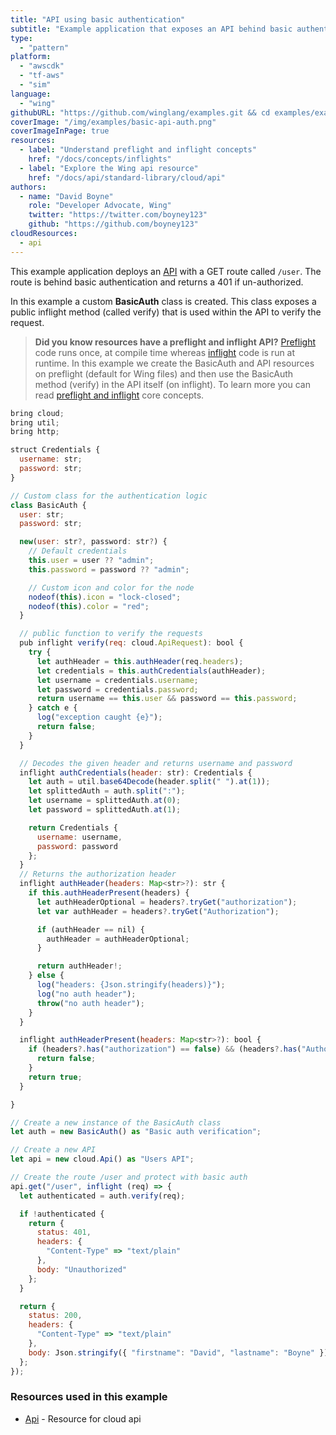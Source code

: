 ```yaml
---
title: "API using basic authentication"
subtitle: "Example application that exposes an API behind basic authentication"
type: 
  - "pattern"
platform:
  - "awscdk"
  - "tf-aws"
  - "sim"
language:
  - "wing"
githubURL: "https://github.com/winglang/examples.git && cd examples/examples/api-basic-auth"
coverImage: "/img/examples/basic-api-auth.png"
coverImageInPage: true
resources:
  - label: "Understand preflight and inflight concepts"
    href: "/docs/concepts/inflights"
  - label: "Explore the Wing api resource"
    href: "/docs/api/standard-library/cloud/api"
authors:
  - name: "David Boyne"
    role: "Developer Advocate, Wing"
    twitter: "https://twitter.com/boyney123"
    github: "https://github.com/boyney123"
cloudResources:
  - api
---
```


This example application deploys an [API](/docs/api/standard-library/cloud/api) with a GET route called `/user`. The route is behind basic authentication and returns a 401 if un-authorized.

In this example a custom **BasicAuth** class is created. This class exposes a public inflight method (called verify) that is used within the API to verify the request. 

> **Did you know resources have a preflight and inflight API?** [Preflight](/docs/concepts/inflights) code runs once, at compile time whereas [inflight](/docs/concepts/inflights) code is run at runtime. In this example we create the BasicAuth and API resources on preflight (default for Wing files) and then use the BasicAuth method (verify) in the API itself (on inflight). To learn more you can read [preflight and inflight](/docs/concepts/inflights#preflight-code) core concepts.


```js example playground
bring cloud;
bring util;
bring http;

struct Credentials {
  username: str;
  password: str;
}

// Custom class for the authentication logic
class BasicAuth {
  user: str;
  password: str;

  new(user: str?, password: str?) {
    // Default credentials
    this.user = user ?? "admin";
    this.password = password ?? "admin";

    // Custom icon and color for the node
    nodeof(this).icon = "lock-closed";
    nodeof(this).color = "red";
  }

  // public function to verify the requests
  pub inflight verify(req: cloud.ApiRequest): bool {
    try {
      let authHeader = this.authHeader(req.headers);
      let credentials = this.authCredentials(authHeader);
      let username = credentials.username;
      let password = credentials.password;
      return username == this.user && password == this.password;
    } catch e {
      log("exception caught {e}");
      return false;
    }
  }

  // Decodes the given header and returns username and password
  inflight authCredentials(header: str): Credentials {
    let auth = util.base64Decode(header.split(" ").at(1));
    let splittedAuth = auth.split(":");
    let username = splittedAuth.at(0);
    let password = splittedAuth.at(1);

    return Credentials {
      username: username,
      password: password
    };
  }
  // Returns the authorization header
  inflight authHeader(headers: Map<str>?): str {
    if this.authHeaderPresent(headers) {
      let authHeaderOptional = headers?.tryGet("authorization");
      let var authHeader = headers?.tryGet("Authorization");

      if (authHeader == nil) {
        authHeader = authHeaderOptional;
      }

      return authHeader!;
    } else {
      log("headers: {Json.stringify(headers)}");
      log("no auth header");
      throw("no auth header");
    }
  }

  inflight authHeaderPresent(headers: Map<str>?): bool {
    if (headers?.has("authorization") == false) && (headers?.has("Authorization") == false) {
      return false;
    }
    return true;
  }

}

// Create a new instance of the BasicAuth class
let auth = new BasicAuth() as "Basic auth verification";

// Create a new API 
let api = new cloud.Api() as "Users API";

// Create the route /user and protect with basic auth
api.get("/user", inflight (req) => {
  let authenticated = auth.verify(req);

  if !authenticated {
    return {
      status: 401,
      headers: {
        "Content-Type" => "text/plain"
      },
      body: "Unauthorized"
    };
  }

  return {
    status: 200,
    headers: {
      "Content-Type" => "text/plain"
    },
    body: Json.stringify({ "firstname": "David", "lastname": "Boyne" })
  };
});
```

### Resources used in this example

- [Api](/docs/api/standard-library/cloud/api) - Resource for cloud api

